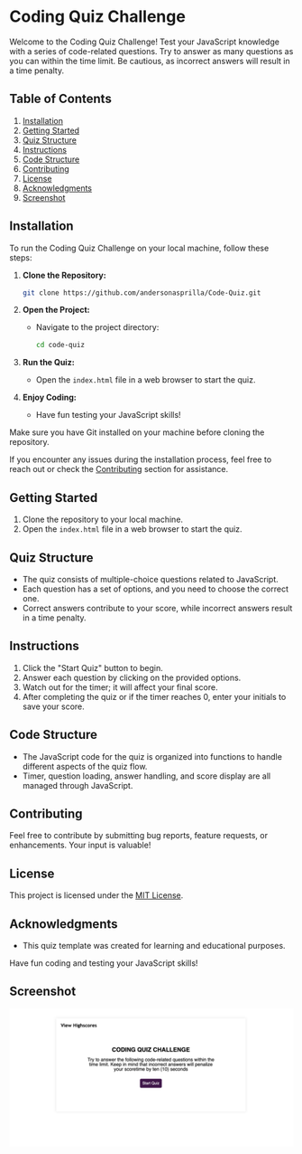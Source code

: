 # Coding Quiz Challenge

Welcome to the Coding Quiz Challenge! Test your JavaScript knowledge with a series of code-related questions. Try to answer as many questions as you can within the time limit. Be cautious, as incorrect answers will result in a time penalty.

## Table of Contents

1. [Installation](#Installation)
2. [Getting Started](#getting-started)
3. [Quiz Structure](#quiz-structure)
4. [Instructions](#instructions)
5. [Code Structure](#code-structure)
6. [Contributing](#contributing)
7. [License](#license)
8. [Acknowledgments](#acknowledgments)
9. [Screenshot](#screenshot)

## Installation

To run the Coding Quiz Challenge on your local machine, follow these steps:

1. **Clone the Repository:**
    ```bash
    git clone https://github.com/andersonasprilla/Code-Quiz.git
    ```

2. **Open the Project:**
    - Navigate to the project directory:
        ```bash
        cd code-quiz
        ```

3. **Run the Quiz:**
    - Open the `index.html` file in a web browser to start the quiz.

4. **Enjoy Coding:**
    - Have fun testing your JavaScript skills!

Make sure you have Git installed on your machine before cloning the repository.

If you encounter any issues during the installation process, feel free to reach out or check the [Contributing](#contributing) section for assistance.

## Getting Started

1. Clone the repository to your local machine.
2. Open the `index.html` file in a web browser to start the quiz.

## Quiz Structure

- The quiz consists of multiple-choice questions related to JavaScript.
- Each question has a set of options, and you need to choose the correct one.
- Correct answers contribute to your score, while incorrect answers result in a time penalty.

## Instructions

1. Click the "Start Quiz" button to begin.
2. Answer each question by clicking on the provided options.
3. Watch out for the timer; it will affect your final score.
4. After completing the quiz or if the timer reaches 0, enter your initials to save your score.

## Code Structure

- The JavaScript code for the quiz is organized into functions to handle different aspects of the quiz flow.
- Timer, question loading, answer handling, and score display are all managed through JavaScript.

## Contributing

Feel free to contribute by submitting bug reports, feature requests, or enhancements. Your input is valuable!

## License

This project is licensed under the [MIT License](LICENSE.md).

## Acknowledgments

- This quiz template was created for learning and educational purposes.

Have fun coding and testing your JavaScript skills!

## Screenshot

![Badges](./assets/readme-picture.png)